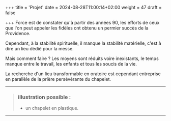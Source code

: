 +++
title = 'Projet'
date = 2024-08-28T11:00:14+02:00
weight = 47
draft = false

+++
Force est de constater qu'à partir des années 90, les efforts de ceux que l'on peut appeler les fidèles ont obtenu un permier succès de la Providence. 

Cependant, à la stabilité spirituelle, il manque la stabilité matérielle, c'est à dire un lieu dédié pour la messe. 

Mais comment faire ? Les moyens sont réduits voire inexistants, le temps manque entre le travail, les enfants et tous les soucis de la vie.

La recherche d'un lieu transformable en oratoire est cependant entreprise en parallèle de la prière persévérante du chapelet. 

***
>  ### illustration possible :
> - un chapelet en plastique.
***





 